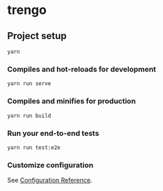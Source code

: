 # trengo

## Project setup
```
yarn
```

### Compiles and hot-reloads for development
```
yarn run serve
```

### Compiles and minifies for production
```
yarn run build
```

### Run your end-to-end tests
```
yarn run test:e2e
```

### Customize configuration
See [Configuration Reference](https://cli.vuejs.org/config/).
